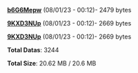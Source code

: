 [**b6G6Mepw**](/data/b6G6Mepw.txt) (08/01/23 - 00:12)- 2479 bytes

[**9KXD3NUp**](/data/9KXD3NUp.txt) (08/01/23 - 00:12)- 2669 bytes

[**9KXD3NUp**](/data/9KXD3NUp.txt) (08/01/23 - 00:12)- 2669 bytes

**Total Datas**: 3244

**Total Size**: 20.62 MB / 20.6 MB